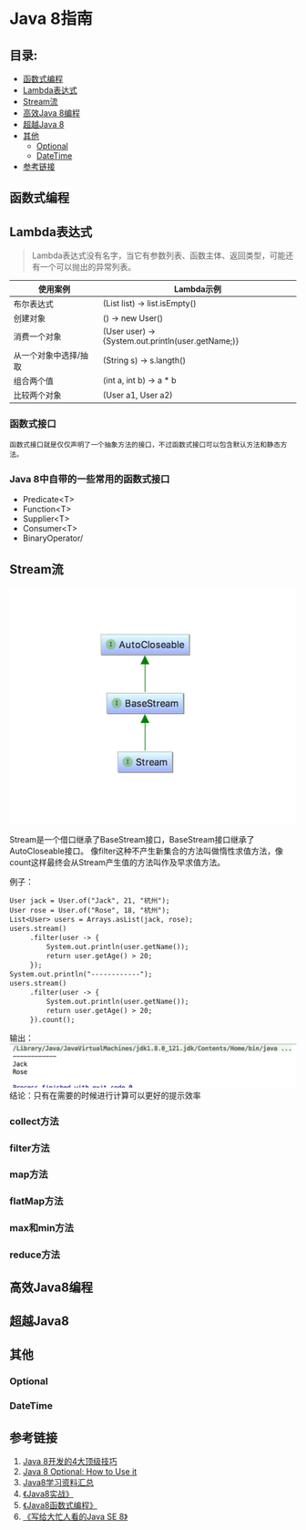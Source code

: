 # Java 8指南

## 目录:

- [函数式编程](#函数式编程)
- [Lambda表达式](#Lambda表达式)
- [Stream流](#Stream流)
- [高效Java 8编程](#高效Java8编程)
- [超越Java 8](#超越Java8)
- [其他](#其他)
	* [Optional](#Optional) 
	* [DateTime](#DateTime)	
- [参考链接](#参考链接) 	

## 函数式编程

## Lambda表达式

>Lambda表达式没有名字，当它有参数列表、函数主体、返回类型，可能还有一个可以抛出的异常列表。

|使用案例|Lambda示例|
|---|---|
|布尔表达式|(List<String> list) -> list.isEmpty()|
|创建对象|() -> new User()|
|消费一个对象|(User user) -> {System.out.println(user.getName;)}|
|从一个对象中选择/抽取|(String s) -> s.langth()|
|组合两个值|(int a, int b) -> a * b|
|比较两个对象|(User a1, User a2)|

### 函数式接口

	函数式接口就是仅仅声明了一个抽象方法的接口，不过函数式接口可以包含默认方法和静态方法。

### Java 8中自带的一些常用的函数式接口

* Predicate\<T>
* Function\<T>
* Supplier\<T>
* Consumer\<T>
* BinaryOperator/<T>


## Stream流

![UML关系图](./img/WX20170422-014241@2x.png)

Stream是一个借口继承了BaseStream接口，BaseStream接口继承了AutoCloseable接口。
像filter这种不产生新集合的方法叫做惰性求值方法，像count这样最终会从Stream产生值的方法叫作及早求值方法。

例子：

	User jack = User.of("Jack", 21, "杭州");
	User rose = User.of("Rose", 18, "杭州");
	List<User> users = Arrays.asList(jack, rose);
	users.stream()
	     .filter(user -> {
	         System.out.println(user.getName());
	         return user.getAge() > 20;
	     });
	System.out.println("------------");
	users.stream()
	     .filter(user -> {
	         System.out.println(user.getName());
	         return user.getAge() > 20;
	     }).count();

输出：
![](./img/WX20170423-004514@2x.png)
结论：只有在需要的时候进行计算可以更好的提示效率
### collect方法
### filter方法
### map方法
### flatMap方法
### max和min方法
### reduce方法
## 高效Java8编程

## 超越Java8

## 其他

### Optional

### DateTime

## 参考链接



1. [Java 8开发的4大顶级技巧](http://www.importnew.com/22417.html)
2. [Java 8 Optional: How to Use it](http://blog.jhades.org/java-8-how-to-use-optional/)
3. [Java8学习资料汇总](http://ifeve.com/java8-learning-resources/)
4. [《Java8实战》](https://book.douban.com/subject/25912747/)
5. [《Java8函数式编程》](https://book.douban.com/subject/26346017/)
6. [《写给大忙人看的Java SE 8》](https://book.douban.com/subject/26274206/comments/hot?p=1)
